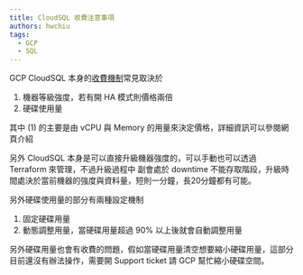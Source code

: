 ```yaml
---
title: CloudSQL 收費注意事項
authors: hwchiu
tags:
  - GCP
  - SQL
---
```



GCP CloudSQL 本身的[收費機制](https://cloud.google.com/sql/pricing#storage-networking-prices)常見取決於
1. 機器等級強度，若有開 HA 模式則價格兩倍
2. 硬碟使用量

其中 (1) 的主要是由 vCPU 與 Memory 的用量來決定價格，詳細資訊可以參閱網頁介紹

另外 CloudSQL 本身是可以直接升級機器強度的，可以手動也可以透過 Terraform 來管理，不過升級過程中
副會處於 downtime 不能存取階段，升級時間處決於當前機器的強度與資料量，短則一分鐘，長20分鐘都有可能。

另外硬碟使用量的部分有兩種設定機制
1. 固定硬碟用量
2. 動態調整用量，當硬碟用量超過 90% 以上後就會自動調整用量

另外硬碟用量也會有收費的問題，假如當硬碟用量清空想要縮小硬碟用量，這部分目前還沒有辦法操作，需要開 Support ticket 請 GCP 幫忙縮小硬碟空間。